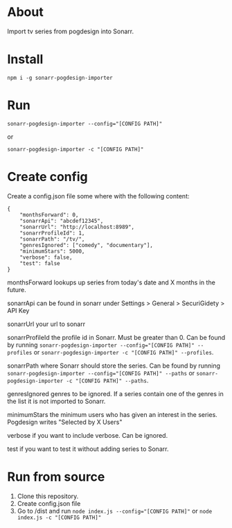 About
====
Import tv series from pogdesign into Sonarr.

Install
=======
`npm i -g sonarr-pogdesign-importer`

Run
===
`sonarr-pogdesign-importer --config="[CONFIG PATH]"`

or

`sonarr-pogdesign-importer -c "[CONFIG PATH]"`

Create config
=============
Create a config.json file some where with the following content:
```
{
    "monthsForward": 0,
    "sonarrApi": "abcdef12345",
    "sonarrUrl": "http://localhost:8989",
    "sonarrProfileId": 1,
    "sonarrPath": "/tv/",
    "genresIgnored": ["comedy", "documentary"],
    "minimumStars": 5000,
    "verbose": false,
    "test": false
}
```

monthsForward lookups up series from today's date and X months in the future.

sonarrApi can be found in sonarr under Settings > General > SecuriGidety > API Key

sonarrUrl your url to sonarr

sonarrProfileId the profile id in Sonarr. Must be greater than 0. Can be found by running `sonarr-pogdesign-importer --config="[CONFIG PATH]" --profiles` or `sonarr-pogdesign-importer -c "[CONFIG PATH]" --profiles`.

sonarrPath where Sonarr should store the series. Can be found by running `sonarr-pogdesign-importer --config="[CONFIG PATH]" --paths` or `sonarr-pogdesign-importer -c "[CONFIG PATH]" --paths`.

genresIgnored genres to be ignored. If a series contain one of the genres in the list it is not imported to Sonarr.

minimumStars the minimum users who has given an interest in the series. Pogdesign writes "Selected by X Users"

verbose if you want to include verbose. Can be ignored.

test if you want to test it without adding series to Sonarr.

Run from source
===============
1. Clone this repository.
2. Create config.json file
3. Go to /dist and run `node index.js --config="[CONFIG PATH]"` or `node index.js -c "[CONFIG PATH]"`